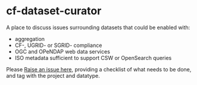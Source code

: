 # cf-dataset-curator
A place to discuss issues surrounding datasets that could be enabled with: 
* aggregation
* CF-, UGRID- or SGRID- compliance
* OGC and OPeNDAP web data services
* ISO metadata sufficient to support CSW or OpenSearch queries

Please [Raise an issue here](https://github.com/ESIPFed/cf-dataset-curator/issues), providing a checklist of what needs to be done, and tag with the project and datatype. 
